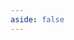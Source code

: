 ```yaml
---
aside: false
---
```


<script setup>
import Home from '@theme/components/Home.vue'
</script>

<Home />
